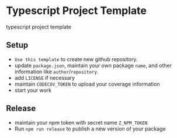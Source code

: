# Typescript Project Template

typescript project template

## Setup

* `Use this template` to create new github repository.
* update `package.json`, maintain your own package `name`, and other information like `author`/`repository`.
* add `LICENSE` if necessary
* maintain `CODECOV_TOKEN` to upload your coverage information
* start your work

## Release

* maintain your npm token with secret name `Z_NPM_TOKEN`
* Run `npm run release` to publish a new version of your package